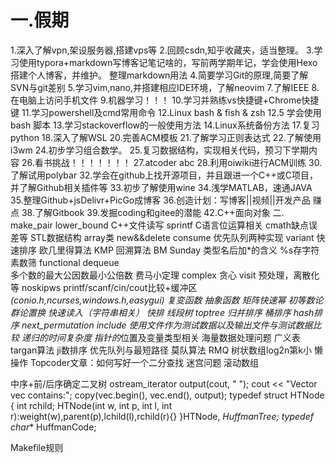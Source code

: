 # 一.假期
1.深入了解vpn,架设服务器,搭建vps等
2.回顾csdn,知乎收藏夹，适当整理。
3.学习使用typora+markdown写博客记笔记啥的，写前两学期年记，学会使用Hexo搭建个人博客，并维护。 整理markdown用法
4.简要学习Git的原理,简要了解SVN与git差别
5.学习vim,nano,并搭建相应IDE环境，了解neovim
7.了解IEEE
8.在电脑上访问手机文件
9.机器学习！！！
10.学习并熟练vs快捷键+Chrome快捷键
11.学习powershell及cmd常用命令
12.Linux bash & fish & zsh
12.5 学会使用bash 脚本
13.学习stackoverflow的一般使用方法
14.Linux系统备份方法
17.复习python
18.深入了解WSL
20.完善ACM模板
21.了解学习正则表达式
22.了解使用i3wm
24.初步学习组合数学。
25.复习数据结构，实现相关代码，预习下学期内容
26.看书挑战！！！！！！！
27.atcoder abc
28.利用oiwiki进行ACM训练
30.了解试用polybar
32.学会在github上找开源项目，并且跟进一个C++或C项目，并了解Github相关插件等
33.初步了解使用wine
34.浅学MATLAB，速通JAVA
35.整理Github+jsDelivr+PicGo成博客
36.创造计划：写博客||视频||开发产品 赚点
38.了解Gitbook
39.发掘coding和gitee的潜能
42.C++面向对象
二. 
make_pair  lower_bound  C++文件读写   sprintf  C语言位运算相关 cmath缺点误差等  STL数据结构  array类  new&&delete  consume  优先队列两种实现
variant   快速排序   欧几里得算法   KMP  回溯算法  BM  Sunday  类型名后加*的含义  %s存字符   素数筛  functional  dequeue   
多个数的最大公因数最小公倍数  费马小定理  complex   贪心  visit  预处理，离散化等  noskipws   printf/scanf/cin/cout比较+缓冲区
*(conio.h,ncurses,windows.h,easygui)   复变函数  抽象函数  矩阵快速幂  初等数论   群论置换   快速读入（字符串相关）
快排  线段树  toptree  归并排序  桶排序  hash排序  next_permutation   include<iterator>   使用文件作为测试数据以及输出文件与测试数据比较
递归的时间复杂度  指针的*位置及变量类型相关   海量数据处理问题   广义表    targan算法  ji数排序  优先队列与最短路径  莫队算法  RMQ
树状数组log2n第k小   懒操作  Topcoder文章：如何写好一个二分查找  迷宫问题   滚动数组

中序+前/后序确定二叉树 
ostream_iterator<int> output(cout, " ");
    cout << "Vector vec contains:";
    copy(vec.begin(), vec.end(), output);
typedef struct HTNode
{
    int rchild;
    HTNode(int w, int p, int l, int r):weight(w),parent(p),lchild(l),rchild(r){}
}HTNode, *HuffmanTree;
typedef char** HuffmanCode;




Makefile规则 
